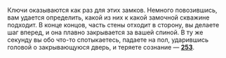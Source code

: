 Ключи оказываются как раз для этих замков. Немного повозившись, вам удается определить, какой из них к какой замочной скважине подходит. В конце концов, часть стены отходит в сторону, вы делаете шаг вперед, и она плавно закрывается за вашей спиной. В ту же секунду вы обо что-то спотыкаетесь, падаете на пол, ударившись головой о закрывающуюся дверь, и теряете сознание — [**253**](#n_253).


